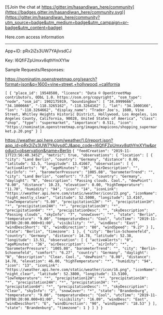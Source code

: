 
[![Join the chat at https://gitter.im/hasandiwan_here/community](https://badges.gitter.im/hasandiwan_here/community.svg)](https://gitter.im/hasandiwan_here/community?utm_source=badge&utm_medium=badge&utm_campaign=pr-badge&utm_content=badge)

Here.com access information
_______

App+ID: pRx2iZs3UW7YAjlvsdCJ

Key: l6QfiFZpUmxv8qthYmXYlw

Sample Requests/Responses:

https://nominatim.openstreetmap.org/search?format=json&q=1600+vine+street,+hollywood,+california

`
[
    {
        "place_id": 19548580,
        "licence": "Data © OpenStreetMap contributors, ODbL 1.0. https://osm.org/copyright",
        "osm_type": "node",
        "osm_id": 1902175919,
        "boundingbox": [
            "34.0999666",
            "34.1000666",
            "-118.3265162",
            "-118.3264162"
        ],
        "lat": "34.1000166",
        "lon": "-118.3264662",
        "display_name": "Trader Joe's, 1600, Vine Street, Whitley Heights Historic District, Hollywood, Los Angeles, Los Angeles County, California, 90028, United States of America",
        "class": "shop",
        "type": "supermarket",
        "importance": 0.511,
        "icon": "https://nominatim.openstreetmap.org/images/mapicons/shopping_supermarket.p.20.png"
    }
]
`

https://weather.api.here.com/weather/1.0/report.json?app_id=pRx2iZs3UW7YAjlvsdCJ&app_code=l6QfiFZpUmxv8qthYmXYlw&product=observation&name=Berlin
`
{
  "feedCreation": "2019-11-17T23:56:40.345Z",
  "metric": true,
  "observations": {
    "location": [
      {
        "city": "Land Berlin",
        "country": "Germany",
        "distance": 0.00,
        "latitude": 52.5,
        "longitude": 13.41667,
        "observation": [
          {
            "activeAlerts": "0",
            "ageMinutes": "36",
            "airDescription": "",
            "airInfo": "*",
            "barometerPressure": "1005.08",
            "barometerTrend": "",
            "city": "Land Berlin",
            "comfort": "7.57",
            "country": "Germany",
            "daylight": "N",
            "description": "Passing clouds. Cool.",
            "dewPoint": "8.00",
            "distance": 10.23,
            "elevation": 0.00,
            "highTemperature": "11.70",
            "humidity": "94",
            "icon": "14",
            "iconLink": "https://weather.api.here.com/static/weather/icon/23.png",
            "iconName": "night_mostly_clear",
            "latitude": 52.5000,
            "longitude": 13.4167,
            "lowTemperature": "5.00",
            "precipitation12H": "*",
            "precipitation1H": "*",
            "precipitation24H": "*",
            "precipitation3H": "*",
            "precipitation6H": "*",
            "precipitationDesc": "",
            "skyDescription": "Passing clouds",
            "skyInfo": "7",
            "snowCover": "*",
            "state": "Berlin",
            "temperature": "9.00",
            "temperatureDesc": "Cool",
            "utcTime": "2019-11-18T00:20:00.000+01:00",
            "visibility": "*",
            "windDesc": "East",
            "windDescShort": "E",
            "windDirection": "80",
            "windSpeed": "9.27"
          }
        ],
        "state": "Berlin",
        "timezone": 1
      },
      {
        "city": "Berlin-Schoenefeld",
        "country": "Germany",
        "distance": 14.78,
        "latitude": 52.38,
        "longitude": 13.51,
        "observation": [
          {
            "activeAlerts": "0",
            "ageMinutes": "36",
            "airDescription": "",
            "airInfo": "*",
            "barometerPressure": "1005.08",
            "barometerTrend": "",
            "city": "Berlin-Schoenefeld",
            "comfort": "6.27",
            "country": "Germany",
            "daylight": "N",
            "description": "Clear. Cool.",
            "dewPoint": "8.00",
            "distance": 14.78,
            "elevation": 46.00,
            "highTemperature": "*",
            "humidity": "94",
            "icon": "13",
            "iconLink": "https://weather.api.here.com/static/weather/icon/16.png",
            "iconName": "night_clear",
            "latitude": 52.3800,
            "longitude": 13.5100,
            "lowTemperature": "*",
            "precipitation12H": "*",
            "precipitation1H": "*",
            "precipitation24H": "*",
            "precipitation3H": "*",
            "precipitation6H": "*",
            "precipitationDesc": "",
            "skyDescription": "Clear",
            "skyInfo": "2",
            "snowCover": "*",
            "state": "Brandenburg",
            "temperature": "9.00",
            "temperatureDesc": "Cool",
            "utcTime": "2019-11-18T00:20:00.000+01:00",
            "visibility": "16.09",
            "windDesc": "East",
            "windDescShort": "E",
            "windDirection": "90",
            "windSpeed": "18.53"
          }
        ],
        "state": "Brandenburg",
        "timezone": 1
      }
    ]
  }
}
`
